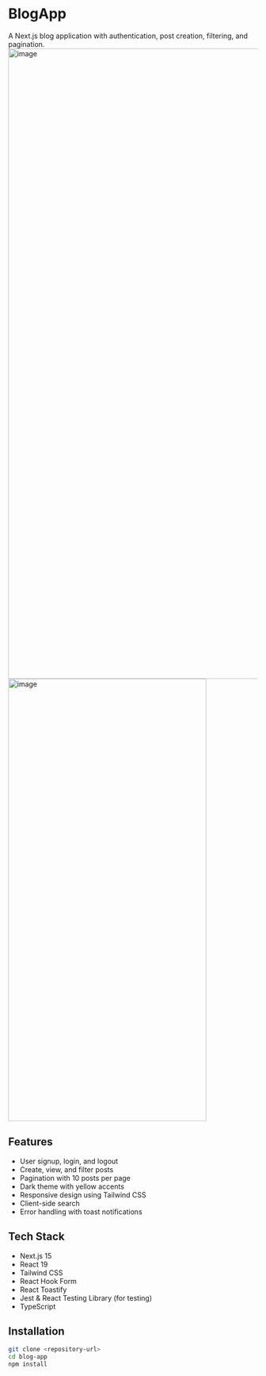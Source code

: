 # BlogApp

A Next.js blog application with authentication, post creation, filtering, and pagination.
<img width="1200" height="1271" alt="image" src="https://github.com/user-attachments/assets/5e65c925-6fc5-4723-b20e-ca7e85cf3faa" />
<img width="400" height="892" alt="image" src="https://github.com/user-attachments/assets/4616fe5d-49d6-42c8-8943-8762f2bd84a8" />


## Features

- User signup, login, and logout
- Create, view, and filter posts
- Pagination with 10 posts per page
- Dark theme with yellow accents
- Responsive design using Tailwind CSS
- Client-side search
- Error handling with toast notifications

## Tech Stack

- Next.js 15
- React 19
- Tailwind CSS
- React Hook Form
- React Toastify
- Jest & React Testing Library (for testing)
- TypeScript

## Installation

```bash
git clone <repository-url>
cd blog-app
npm install
